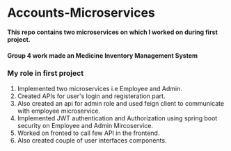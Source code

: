 # Accounts-Microservices
**This repo contains two microservices on which I worked on during first project.**

#### Group 4 work made an Medicine Inventory Management System

### My role in first project
1. Implemented two microservices i.e Employee and Admin.
2. Created APIs for user's login and registeration part.
3. Also created an api for admin role and used feign client to communicate with employee microservice.
4. Implemented JWT authentication and Authorization using spring boot security on Employee and Admin Mircoservice.
5. Worked on fronted to call few API in the frontend.
6. Also created couple of user interfaces components.
